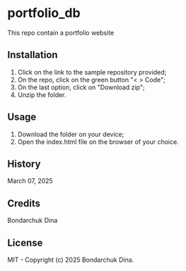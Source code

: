 # portfolio_db

This repo contain a portfolio website

## Installation

1. Click on the link to the sample repository provided;
2. On the repo, click on the green button "< > Code";
3. On the last option, click on "Download zip";
4. Unzip the folder.

## Usage

1. Download the folder on your device;
2. Open the index.html file on the browser of your choice.

## History

March 07, 2025

## Credits

Bondarchuk Dina

## License

MIT - Copyright (c) 2025 Bondarchuk Dina.
